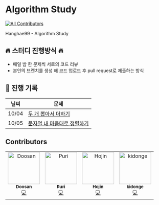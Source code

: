 # Algorithm Study
<!-- ALL-CONTRIBUTORS-BADGE:START - Do not remove or modify this section -->
[![All Contributors](https://img.shields.io/badge/all_contributors-3-orange.svg?style=flat-square)](#contributors-)
<!-- ALL-CONTRIBUTORS-BADGE:END -->
Hanghae99 - Algorithm Study


## 🔥 스터디 진행방식 🔥
 - 매일 밤 한 문제씩 서로의 코드 리뷰
 - 본인의 브랜치를 생성 해 코드 업로드 후 pull request로 제출하는 방식

## 📅 진행 기록

| 닐찌 | 문제 |
| --- | --- |
| 10/04 | [두 개 뽑아서 더하기](https://school.programmers.co.kr/learn/courses/30/lessons/68644) |
| 10/05 | [문자열 내 마음대로 정렬하기](https://school.programmers.co.kr/learn/courses/30/lessons/12915) |

## Contributors

<!-- ALL-CONTRIBUTORS-LIST:START - Do not remove or modify this section -->
<!-- prettier-ignore-start -->
<!-- markdownlint-disable -->
<table>
  <tbody>
    <tr>
      <td align="center"><a href="https://doosan.tistory.com/"><img src="https://avatars.githubusercontent.com/u/57098232?v=4?s=100" width="100px;" alt="Doosan"/><br /><sub><b>Doosan</b></sub></a><br /><a href="https://github.com/hanghae99-Algorithm/Algorithm/commits?author=BaekDoosan-maker" title="Code">💻</a></td>
      <td align="center"><a href="https://github.com/Puri12"><img src="https://avatars.githubusercontent.com/u/5901912?v=4?s=100" width="100px;" alt="Puri"/><br /><sub><b>Puri</b></sub></a><br /><a href="https://github.com/hanghae99-Algorithm/Algorithm/commits?author=Puri12" title="Code">💻</a></td>
      <td align="center"><a href="https://github.com/kaifazhe99"><img src="https://avatars.githubusercontent.com/u/88355853?v=4?s=100" width="100px;" alt="Hojin"/><br /><sub><b>Hojin</b></sub></a><br /><a href="https://github.com/hanghae99-Algorithm/Algorithm/commits?author=kaifazhe99" title="Code">💻</a></td>
      <td align="center"><a href="https://github.com/kidonge"><img src="https://avatars.githubusercontent.com/u/106523614?v=4?s=100" width="100px;" alt="kidonge"/><br /><sub><b>kidonge</b></sub></a><br /><a href="https://github.com/hanghae99-Algorithm/Algorithm/commits?author=kidonge" title="Code">💻</a></td>
    </tr>
  </tbody>
  <tfoot>
    
  </tfoot>
</table>

<!-- markdownlint-restore -->
<!-- prettier-ignore-end -->

<!-- ALL-CONTRIBUTORS-LIST:END -->
<!-- prettier-ignore-start -->
<!-- markdownlint-disable -->

<!-- markdownlint-restore -->
<!-- prettier-ignore-end -->

<!-- ALL-CONTRIBUTORS-LIST:END -->

